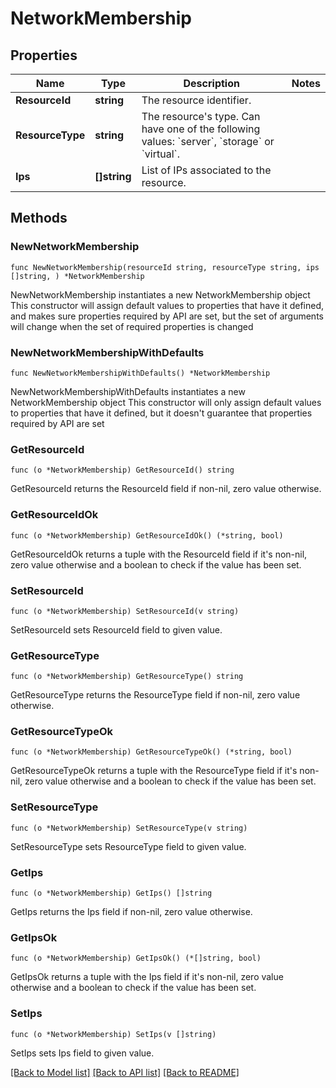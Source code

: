 # NetworkMembership

## Properties

Name | Type | Description | Notes
------------ | ------------- | ------------- | -------------
**ResourceId** | **string** | The resource identifier. | 
**ResourceType** | **string** | The resource&#39;s type. Can have one of the following values: &#x60;server&#x60;, &#x60;storage&#x60; or &#x60;virtual&#x60;. | 
**Ips** | **[]string** | List of IPs associated to the resource. | 

## Methods

### NewNetworkMembership

`func NewNetworkMembership(resourceId string, resourceType string, ips []string, ) *NetworkMembership`

NewNetworkMembership instantiates a new NetworkMembership object
This constructor will assign default values to properties that have it defined,
and makes sure properties required by API are set, but the set of arguments
will change when the set of required properties is changed

### NewNetworkMembershipWithDefaults

`func NewNetworkMembershipWithDefaults() *NetworkMembership`

NewNetworkMembershipWithDefaults instantiates a new NetworkMembership object
This constructor will only assign default values to properties that have it defined,
but it doesn't guarantee that properties required by API are set

### GetResourceId

`func (o *NetworkMembership) GetResourceId() string`

GetResourceId returns the ResourceId field if non-nil, zero value otherwise.

### GetResourceIdOk

`func (o *NetworkMembership) GetResourceIdOk() (*string, bool)`

GetResourceIdOk returns a tuple with the ResourceId field if it's non-nil, zero value otherwise
and a boolean to check if the value has been set.

### SetResourceId

`func (o *NetworkMembership) SetResourceId(v string)`

SetResourceId sets ResourceId field to given value.


### GetResourceType

`func (o *NetworkMembership) GetResourceType() string`

GetResourceType returns the ResourceType field if non-nil, zero value otherwise.

### GetResourceTypeOk

`func (o *NetworkMembership) GetResourceTypeOk() (*string, bool)`

GetResourceTypeOk returns a tuple with the ResourceType field if it's non-nil, zero value otherwise
and a boolean to check if the value has been set.

### SetResourceType

`func (o *NetworkMembership) SetResourceType(v string)`

SetResourceType sets ResourceType field to given value.


### GetIps

`func (o *NetworkMembership) GetIps() []string`

GetIps returns the Ips field if non-nil, zero value otherwise.

### GetIpsOk

`func (o *NetworkMembership) GetIpsOk() (*[]string, bool)`

GetIpsOk returns a tuple with the Ips field if it's non-nil, zero value otherwise
and a boolean to check if the value has been set.

### SetIps

`func (o *NetworkMembership) SetIps(v []string)`

SetIps sets Ips field to given value.



[[Back to Model list]](../README.md#documentation-for-models) [[Back to API list]](../README.md#documentation-for-api-endpoints) [[Back to README]](../README.md)


